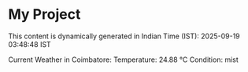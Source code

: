 # My Project

This content is dynamically generated in Indian Time (IST): 2025-09-19 03:48:48 IST


Current Weather in Coimbatore:
Temperature: 24.88 °C
Condition: mist
